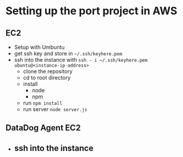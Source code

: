 # Setting up the port project in AWS

## EC2
- Setup with Umbuntu
- get ssh key and store in `~/.ssh/keyhere.pem`
- ssh into the instance with
    `ssh - i ~/.ssh/keyhere.pem ubuntu@<instance-ip-address>`
    - clone the repository
    - cd to root directory
    - install 
        - node
        - npm
    - run `npm install`
    - run server
        `node server.js`
## DataDog Agent EC2
- ssh into the instance
    - 